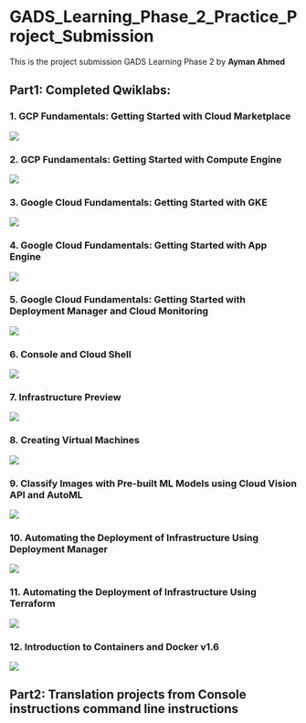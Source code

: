 # GADS_Learning_Phase_2_Practice_Project_Submission
This is the project submission GADS Learning Phase 2 by **Ayman Ahmed**
## Part1: Completed Qwiklabs:

### 1. GCP Fundamentals: Getting Started with Cloud Marketplace
![](/Qwiklabs_screenshots/1-%20GCP%20Fundamentals:%20Getting%20Started%20with%20Cloud%20Marketplace.png)



### 2. GCP Fundamentals: Getting Started with Compute Engine
![](/Qwiklabs_screenshots/2-%20%20GCP%20Fundamentals:%20Getting%20Started%20with%20Compute%20Engine.png)



### 3. Google Cloud Fundamentals: Getting Started with GKE
![](/Qwiklabs_screenshots/3%20-%20Google%20Cloud%20Fundamentals:%20Getting%20Started%20with%20GKE.png)



### 4. Google Cloud Fundamentals: Getting Started with App Engine
![](/Qwiklabs_screenshots/4-%20Google%20Cloud%20Fundamentals:%20Getting%20Started%20with%20App%20Engine.png)



### 5. Google Cloud Fundamentals: Getting Started with Deployment Manager and Cloud Monitoring
![](/Qwiklabs_screenshots/5.%20Google%20Cloud%20Fundamentals:%20Getting%20Started%20with%20Deployment%20Manager%20and%20Cloud%20Monitoring.png)



### 6. Console and Cloud Shell
![](/Qwiklabs_screenshots/6.%20Console%20and%20Cloud%20Shell%20.png)



### 7. Infrastructure Preview
![](/Qwiklabs_screenshots/7.%20Infrastructure%20Preview%20.png)



### 8. Creating Virtual Machines
![](/Qwiklabs_screenshots/8.Creating%20Virtual%20Machines.png)



### 9. Classify Images with Pre-built ML Models using Cloud Vision API and AutoML
![](/Qwiklabs_screenshots/9.%20Classify%20Images%20with%20Pre-built%20ML%20Models%20using%20Cloud%20Vision%20API%20and%20AutoML.png)



### 10. Automating the Deployment of Infrastructure Using Deployment Manager
![](/Qwiklabs_screenshots/10.%20Automating%20the%20Deployment%20of%20Infrastructure%20Using%20Deployment%20Manager.png)



### 11. Automating the Deployment of Infrastructure Using Terraform
![](/Qwiklabs_screenshots/11.%20Automating%20the%20Deployment%20of%20Infrastructure%20Using%20Terraform.png)



### 12. Introduction to Containers and Docker v1.6
![](/Qwiklabs_screenshots/12.%20Introduction%20to%20Containers%20and%20Docker%20v1.6.png)

## Part2: Translation projects from Console instructions command line instructions




